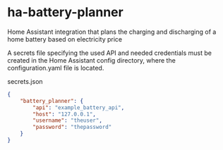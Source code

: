 # ha-battery-planner
Home Assistant integration that plans the charging and discharging of a home battery based on electricity price

A secrets file specifying the used API and needed credentials must be created in the Home Assistant config directory, where the configuration.yaml file is located.

secrets.json
```json
{
    "battery_planner": {
        "api": "example_battery_api",
        "host": "127.0.0.1",
        "username": "theuser",
        "password": "thepassword"
    }
}
```